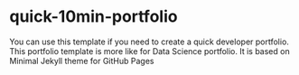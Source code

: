 # quick-10min-portfolio
You can use this template if you need to create a quick developer portfolio. This portfolio template is more like for Data Science portfolio. It is based on Minimal Jekyll theme for GitHub Pages
